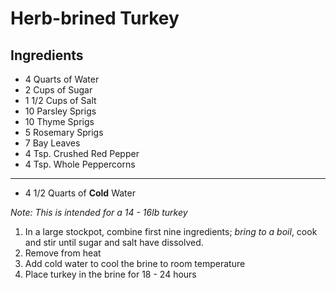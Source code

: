 # Herb-brined Turkey #

## Ingredients ##

- 4 Quarts of Water
- 2 Cups of Sugar
- 1 1/2 Cups of Salt
- 10 Parsley Sprigs
- 10 Thyme Sprigs
- 5 Rosemary Sprigs
- 7 Bay Leaves
- 4 Tsp. Crushed Red Pepper
- 4 Tsp. Whole Peppercorns
--------------------------
- 4 1/2 Quarts of **Cold** Water

*Note: This is intended for a 14 - 16lb turkey*

1. In a large stockpot, combine first nine ingredients; *bring to a boil*, cook and stir until sugar and salt have dissolved.
2. Remove from heat
3. Add cold water to cool the brine to room temperature
4. Place turkey in the brine for 18 - 24 hours